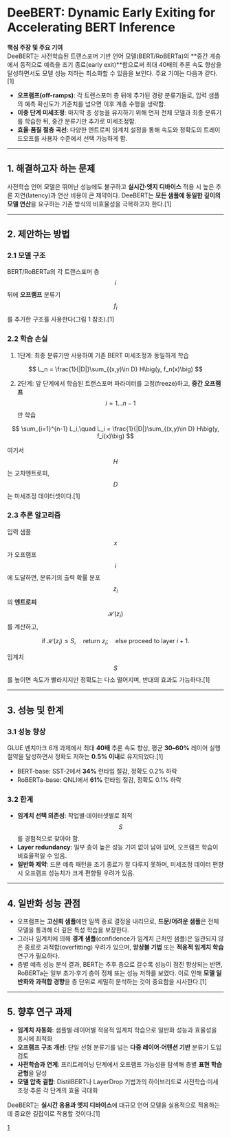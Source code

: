 # DeeBERT: Dynamic Early Exiting for Accelerating BERT Inference

**핵심 주장 및 주요 기여**  
DeeBERT는 사전학습된 트랜스포머 기반 언어 모델(BERT/RoBERTa)의 **중간 계층에서 동적으로 예측을 조기 종료(early exit)**함으로써 최대 40배의 추론 속도 향상을 달성하면서도 모델 성능 저하는 최소화할 수 있음을 보인다. 주요 기여는 다음과 같다.[1]
- **오프램프(off-ramps)**: 각 트랜스포머 층 뒤에 추가된 경량 분류기들로, 입력 샘플의 예측 확신도가 기준치를 넘으면 이후 계층 수행을 생략함.  
- **이중 단계 미세조정**: 마지막 층 성능을 유지하기 위해 먼저 전체 모델과 최종 분류기를 학습한 뒤, 중간 분류기만 추가로 미세조정함.  
- **효율·품질 절충 곡선**: 다양한 엔트로피 임계치 설정을 통해 속도와 정확도의 트레이드오프를 사용자 수준에서 선택 가능하게 함.  

***

## 1. 해결하고자 하는 문제  
사전학습 언어 모델은 뛰어난 성능에도 불구하고 **실시간·엣지 디바이스** 적용 시 높은 추론 지연(latency)과 연산 비용이 큰 제약이다. DeeBERT는 **모든 샘플에 동일한 깊이의 모델 연산**을 요구하는 기존 방식의 비효율성을 극복하고자 한다.[1]

***

## 2. 제안하는 방법  
### 2.1 모델 구조  
BERT/RoBERTa의 각 트랜스포머 층 $$i$$ 뒤에 **오프램프** 분류기 $$f_i$$를 추가한 구조를 사용한다(그림 1 참조).[1]

### 2.2 학습 손실  
1) 1단계: 최종 분류기만 사용하여 기존 BERT 미세조정과 동일하게 학습  

$$
L_n = \frac{1}{|D|}\sum_{(x,y)\in D} H\big(y, f_n(x)\big)
$$  

2) 2단계: 앞 단계에서 학습된 트랜스포머 파라미터를 고정(freeze)하고, **중간 오프램프** $$i=1\ldots n-1$$만 학습  

$$
\sum_{i=1}^{n-1} L_i,\quad L_i = \frac{1}{|D|}\sum_{(x,y)\in D} H\big(y, f_i(x)\big)
$$  

여기서 $$H$$는 교차엔트로피, $$D$$는 미세조정 데이터셋이다.[1]

### 2.3 추론 알고리즘  
입력 샘플 $$x$$가 오프램프 $$i$$에 도달하면, 분류기의 출력 확률 분포 $$z_i$$의 **엔트로피** $$\mathcal{H}(z_i)$$를 계산하고,  

$$
\text{if }\mathcal{H}(z_i)\le S,\quad \text{return }z_i;
\quad\text{else proceed to layer }i+1.
$$  

임계치 $$S$$를 높이면 속도가 빨라지지만 정확도는 다소 떨어지며, 반대의 효과도 가능하다.[1]

***

## 3. 성능 및 한계  
### 3.1 성능 향상  
GLUE 벤치마크 6개 과제에서 최대 **40배** 추론 속도 향상, 평균 **30–60%** 레이어 실행 절약을 달성하면서 정확도 저하는 **0.5% 이내**로 유지되었다.[1]
- BERT-base: SST-2에서 **34%** 런타임 절감, 정확도 0.2% 하락  
- RoBERTa-base: QNLI에서 **61%** 런타임 절감, 정확도 0.1% 하락  

### 3.2 한계  
- **임계치 선택 의존성**: 작업별·데이터셋별로 최적 $$S$$를 경험적으로 찾아야 함.  
- **Layer redundancy**: 일부 층이 높은 성능 기여 없이 남아 있어, 오프램프 학습이 비효율적일 수 있음.  
- **일반화 제약**: 드문 예측 패턴을 조기 종료가 잘 다루지 못하며, 미세조정 데이터 편향 시 오프램프 성능치가 크게 편향될 우려가 있음.

***

## 4. 일반화 성능 관점  
- 오프램프는 **고신뢰 샘플**에만 일찍 종료 결정을 내리므로, **드문/어려운 샘플**은 전체 모델을 통과해 더 깊은 특성 학습을 보장한다.  
- 그러나 임계치에 의해 **경계 샘플**(confidence가 임계치 근처인 샘플)은 일관되지 않은 종료로 과적합(overfitting) 우려가 있으며, **앙상블 기법** 또는 **적응적 임계치 학습** 연구가 필요하다.  
- 층별 예측 성능 분석 결과, BERT는 추후 층으로 갈수록 성능이 점진 향상되는 반면, RoBERTa는 일부 초기·후기 층이 정체 또는 성능 저하를 보였다. 이로 인해 **모델 일반화와 과적합 경향**을 층 단위로 세밀히 분석하는 것이 중요함을 시사한다.[1]

***

## 5. 향후 연구 과제  
- **임계치 자동화**: 샘플별·레이어별 적응적 임계치 학습으로 일반화 성능과 효율성을 동시에 최적화  
- **오프램프 구조 개선**: 단일 선형 분류기를 넘는 **다중 레이어·어텐션 기반** 분류기 도입 검토  
- **사전학습과 연계**: 프리트레이닝 단계에서 오프램프 가능성을 탐색해 층별 **표현 학습 균형**을 달성  
- **모델 압축 결합**: DistilBERT나 LayerDrop 기법과의 하이브리드로 사전학습·미세조정·추론 각 단계의 효율 극대화  

DeeBERT는 **실시간 응용과 엣지 디바이스**에 대규모 언어 모델을 실용적으로 적용하는 데 중요한 길잡이로 작용할 것이다.[1]

[1](https://ppl-ai-file-upload.s3.amazonaws.com/web/direct-files/attachments/65988149/4c16e4aa-9f07-4b99-9ade-b0d8ce9207e9/2004.12993v1.pdf)
